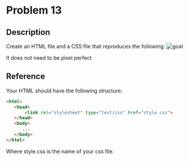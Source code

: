 # Problem 13

## Description

Create an HTML file and a CSS file that reproduces the following:
![goal](screenshot.png)

It does not need to be pixel perfect

## Reference

Your HTML should have the following structure:

```html
<html>
   <head>
       <link rel="stylesheet" type="text/css" href="style.css">
   </head>
   <body>
      ...
   </body>
</html>
```

Where style.css is the name of your css file.